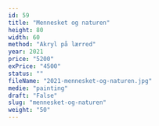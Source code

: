 ```yaml
---
id: 59
title: "Mennesket og naturen"
height: 80
width: 60
method: "Akryl på lærred"
year: 2021
price: "5200"
exPrice: "4500"
status: ""
fileName: "2021-mennesket-og-naturen.jpg"
medie: "painting"
draft: "False"
slug: "mennesket-og-naturen"
weight: "50"
---
```

